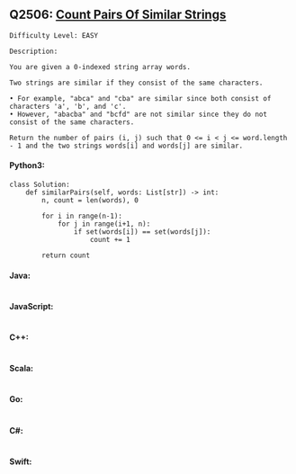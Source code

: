 ## Q2506: [Count Pairs Of Similar Strings](https://leetcode.com/problems/count-pairs-of-similar-strings/)

```
Difficulty Level: EASY
```

```
Description:

You are given a 0-indexed string array words.

Two strings are similar if they consist of the same characters.

• For example, "abca" and "cba" are similar since both consist of characters 'a', 'b', and 'c'.
• However, "abacba" and "bcfd" are not similar since they do not consist of the same characters.

Return the number of pairs (i, j) such that 0 <= i < j <= word.length - 1 and the two strings words[i] and words[j] are similar.
```

#### Python3:

```
class Solution:
    def similarPairs(self, words: List[str]) -> int:
        n, count = len(words), 0

        for i in range(n-1):
            for j in range(i+1, n):
                if set(words[i]) == set(words[j]):
                    count += 1

        return count
```

#### Java:

```

```

#### JavaScript:

```

```

#### C++:

```

```

#### Scala:

```

```

#### Go:

```

```

#### C#:

```

```

#### Swift:

```

```